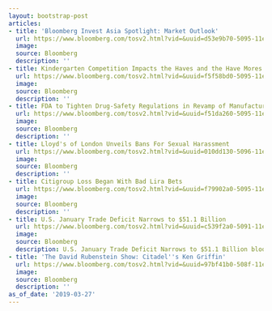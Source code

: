```yaml
---
layout: bootstrap-post
articles:
- title: 'Bloomberg Invest Asia Spotlight: Market Outlook'
  url: https://www.bloomberg.com/tosv2.html?vid=&uuid=d53e9b70-5095-11e9-ada3-6f7c1f245a7b&url=L25ld3MvdmlkZW9zLzIwMTktMDMtMjcvYmxvb21iZXJnLWludmVzdC1hc2lhLXNwb3RsaWdodC1tYXJrZXQtb3V0bG9vay12aWRlbw==
  image: 
  source: Bloomberg
  description: ''
- title: Kindergarten Competition Impacts the Haves and the Have Mores
  url: https://www.bloomberg.com/tosv2.html?vid=&uuid=f5f58bd0-5095-11e9-9961-9f65b07753a0&url=L25ld3MvdmlkZW9zLzIwMTktMDMtMjcva2luZGVyZ2FydGVuLWNvbXBldGl0aW9uLWltcGFjdHMtdGhlLWhhdmVzLWFuZC10aGUtaGF2ZS1tb3Jlcy12aWRlbw==
  image: 
  source: Bloomberg
  description: ''
- title: FDA to Tighten Drug-Safety Regulations in Revamp of Manufacturing Rules
  url: https://www.bloomberg.com/tosv2.html?vid=&uuid=f51da260-5095-11e9-a3d4-37764cb37b5c&url=L25ld3MvdmlkZW9zLzIwMTktMDMtMjcvZmRhLXRvLXRpZ2h0ZW4tZHJ1Zy1zYWZldHktcmVndWxhdGlvbnMtaW4tcmV2YW1wLW9mLW1hbnVmYWN0dXJpbmctcnVsZXMtdmlkZW8=
  image: 
  source: Bloomberg
  description: ''
- title: Lloyd's of London Unveils Bans For Sexual Harassment
  url: https://www.bloomberg.com/tosv2.html?vid=&uuid=010dd130-5096-11e9-b17d-5d513ca941be&url=L25ld3MvdmlkZW9zLzIwMTktMDMtMjcvbGxveWQtcy1vZi1sb25kb24tdW52ZWlscy1iYW5zLWZvci1zZXh1YWwtaGFyYXNzbWVudC12aWRlbw==
  image: 
  source: Bloomberg
  description: ''
- title: Citigroup Loss Began With Bad Lira Bets
  url: https://www.bloomberg.com/tosv2.html?vid=&uuid=f79902a0-5095-11e9-af65-c7cbcaf3cfa9&url=L25ld3MvdmlkZW9zLzIwMTktMDMtMjcvY2l0aWdyb3VwLWxvc3MtYmVnYW4td2l0aC1iYWQtbGlyYS1iZXRzLXZpZGVv
  image: 
  source: Bloomberg
  description: ''
- title: U.S. January Trade Deficit Narrows to $51.1 Billion
  url: https://www.bloomberg.com/tosv2.html?vid=&uuid=c539f2a0-5091-11e9-96eb-c9847e85fb06&url=L25ld3MvYXJ0aWNsZXMvMjAxOS0wMy0yNy91LXMtamFudWFyeS10cmFkZS1nYXAtbmFycm93cy1hcy1pbXBvcnRzLWZyb20tY2hpbmEtcGx1bW1ldA==
  image: 
  source: Bloomberg
  description: U.S. January Trade Deficit Narrows to $51.1 Billion bloomberg.com
- title: 'The David Rubenstein Show: Citadel''s Ken Griffin'
  url: https://www.bloomberg.com/tosv2.html?vid=&uuid=97bf41b0-508f-11e9-8c4f-2fc41a61ec8e&url=L25ld3MvdmlkZW9zLzIwMTktMDMtMjcvdGhlLWRhdmlkLXJ1YmVuc3RlaW4tc2hvdy1jaXRhZGVsLXMta2VuLWdyaWZmaW4tdmlkZW8=
  image: 
  source: Bloomberg
  description: ''
as_of_date: '2019-03-27'
---
```


